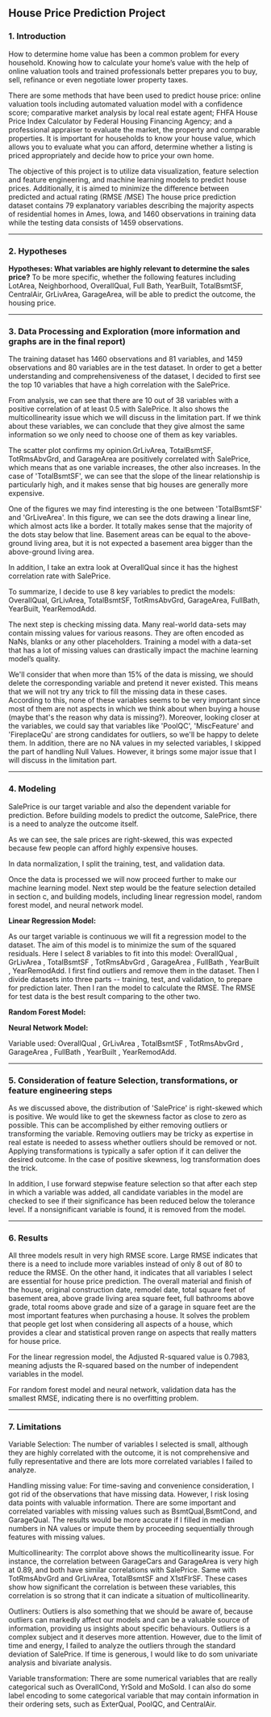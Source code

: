 ## House Price Prediction Project 

### 1. Introduction 

How to determine home value has been a common problem for every household. Knowing how to calculate your home’s value with the help of online valuation tools and trained professionals better prepares you to buy, sell, refinance or even negotiate lower property taxes.

There are some methods that have been used to predict house price: online valuation tools including automated valuation model with a confidence score; comparative market analysis by local real estate agent; FHFA House Price Index Calculator by Federal Housing Financing Agency; and a professional appraiser to evaluate the market, the property and comparable properties. It is important for households to know your house value, which allows you to evaluate what you can afford, determine whether a listing is priced appropriately and decide how to price your own home.

The objective of this project is to utilize data visualization, feature selection and feature engineering, and machine learning models to predict house prices. Additionally, it is aimed to minimize the difference between predicted and actual rating (RMSE /MSE) The house price prediction dataset contains 79 explanatory variables describing the majority aspects of residential homes in Ames, Iowa, and 1460 observations in training data while the testing data consists of 1459 observations.

---
### 2. Hypotheses 

**Hypotheses: What variables are highly relevant to determine the sales price?** To be more specific, whether the following features including LotArea, Neighborhood, OverallQual, Full Bath, YearBuilt, TotalBsmtSF, CentralAir, GrLivArea, GarageArea, will be able to predict the outcome, the housing price.

---
### 3. Data Processing and Exploration (more information and graphs are in the final report) 
The training dataset has 1460 observations and 81 variables, and 1459 observations and 80 variables are in the test dataset. In order to get a better understanding and comprehensiveness of the dataset, I decided to first see the top 10 variables that have a high correlation with the SalePrice.

From analysis, we can see that there are 10 out of 38 variables with a positive correlation of at least 0.5 with SalePrice. It also shows the multicollinearity issue which we will discuss in the limitation part. If we think about these variables, we can conclude that they give almost the same information so we only need to choose one of them as key variables.

The scatter plot confirms my opinion.GrLivArea, TotalBsmtSF, TotRmsAbvGrd, and GarageArea are positively correlated with SalePrice, which means that as one variable increases, the other also increases. In the case of 'TotalBsmtSF', we can see that the slope of the linear relationship is particularly high, and it makes sense that big houses are generally more expensive.

One of the figures we may find interesting is the one between 'TotalBsmtSF' and 'GrLiveArea'. In this figure, we can see the dots drawing a linear line, which almost acts like a border. It totally makes sense that the majority of the dots stay below that line. Basement areas can be equal to the above-ground living area, but it is not expected a basement area bigger than the above-ground living area.

In addition, I take an extra look at OverallQual since it has the highest correlation rate with SalePrice.

To summarize, I decide to use 8 key variables to predict the models: OverallQual, GrLivArea, TotalBsmtSF, TotRmsAbvGrd, GarageArea, FullBath, YearBuilt, YearRemodAdd.

The next step is checking missing data. Many real-world data-sets may contain missing values for various reasons. They are often encoded as NaNs, blanks or any other placeholders. Training a model with a data-set that has a lot of missing values can drastically impact the machine learning model’s quality.

We'll consider that when more than 15% of the data is missing, we should delete the corresponding variable and pretend it never existed. This means that we will not try any trick to fill the missing data in these cases. According to this, none of these variables seems to be very important since most of them are not aspects in which we think about when buying a house (maybe that's the reason why data is missing?). Moreover, looking closer at the variables, we could say that variables like 'PoolQC', 'MiscFeature' and 'FireplaceQu' are strong candidates for outliers, so we'll be happy to delete them. In addition, there are no NA values in my selected variables, I skipped the part of handling Null Values. However, it brings some major issue that I will discuss in the limitation part.


---
### 4. Modeling

SalePrice is our target variable and also the dependent variable for prediction. Before building models to predict the outcome, SalePrice, there is a need to analyze the outcome itself.

As we can see, the sale prices are right-skewed, this was expected because few people can afford highly expensive houses.

In data normalization, I split the training, test, and validation data.

Once the data is processed we will now proceed further to make our machine learning model. Next step would be the feature selection detailed in section c, and building models, including linear regression model, random forest model, and neural network model.

**Linear Regression Model:**

As our target variable is continuous we will fit a regression model to the dataset. The aim of this model is to minimize the sum of the squared residuals. Here I select 8 variables to fit into this model: OverallQual , GrLivArea , TotalBsmtSF , TotRmsAbvGrd , GarageArea , FullBath , YearBuilt , YearRemodAdd. I first find outliers and remove them in the dataset. Then I divide datasets into three parts -- training, test, and validation, to prepare for prediction later. Then I ran the model to calculate the RMSE. The RMSE for test data is the best result comparing to the other two.

**Random Forest Model:**

**Neural Network Model:**

Variable used: OverallQual , GrLivArea , TotalBsmtSF , TotRmsAbvGrd , GarageArea , FullBath , YearBuilt , YearRemodAdd.

---
### 5. Consideration of feature Selection, transformations, or feature engineering steps

As we discussed above, the distribution of 'SalePrice' is right-skewed which is positive. We would like to get the skewness factor as close to zero as possible. This can be accomplished by either removing outliers or transforming the variable. Removing outliers may be tricky as expertise in real estate is needed to assess whether outliers should be removed or not. Applying transformations is typically a safer option if it can deliver the desired outcome. In the case of positive skewness, log transformation does the trick.

In addition, I use forward stepwise feature selection so that after each step in which a variable was added, all candidate variables in the model are checked to see if their significance has been reduced below the tolerance level. If a nonsignificant variable is found, it is removed from the model.

---
### 6. Results
All three models result in very high RMSE score. Large RMSE indicates that there is a need to include more variables instead of only 8 out of 80 to reduce the RMSE. On the other hand, it indicates that all variables I select are essential for house price prediction. The overall material and finish of the house, original construction date, remodel date, total square feet of basement area, above grade living area square feet, full bathrooms above grade, total rooms above grade and size of a garage in square feet are the most important features when purchasing a house. It solves the problem that people get lost when considering all aspects of a house, which provides a clear and statistical proven range on aspects that really matters for house price.

For the linear regression model, the Adjusted R-squared value is 0.7983, meaning adjusts the R-squared based on the number of independent variables in the model.

For random forest model and neural network, validation data has the smallest RMSE, indicating there is no overfitting problem.

---
### 7. Limitations

Variable Selection:
The number of variables I selected is small, although they are highly correlated with the outcome, it is not comprehensive and fully representative and there are lots more correlated variables I failed to analyze.

Handling missing value:
For time-saving and convenience consideration, I got rid of the observations that have missing data. However, I risk losing data points with valuable information. There are some important and correlated variables with missing values such as BsmtQual,BsmtCond, and GarageQual. The results would be more accurate if I filled in median numbers in NA values or impute them by proceeding sequentially through features with missing values.

Multicollinearity:
The corrplot above shows the multicollinearity issue. For instance, the correlation between GarageCars and GarageArea is very high at 0.89, and both have similar correlations with SalePrice. Same with TotRmsAbvGrd and GrLivArea, TotalBsmtSF and X1stFlrSF. These cases show how significant the correlation is between these variables, this correlation is so strong that it can indicate a situation of multicollinearity. 

Outliners:
Outliers is also something that we should be aware of, because outliers can markedly affect our models and can be a valuable source of information, providing us insights about specific behaviours. Outliers is a complex subject and it deserves more attention. However, due to the limit of time and energy, I failed to analyze the outliers through the standard deviation of SalePrice. If time is generous, I would like to do som univariate analysis and bivariate analysis.

Variable transformation:
There are some numerical variables that are really categorical such as OverallCond, YrSold and MoSold. I can also do some label encoding to some categorical variable that may contain information in their ordering sets, such as ExterQual, PoolQC, and CentralAir.
